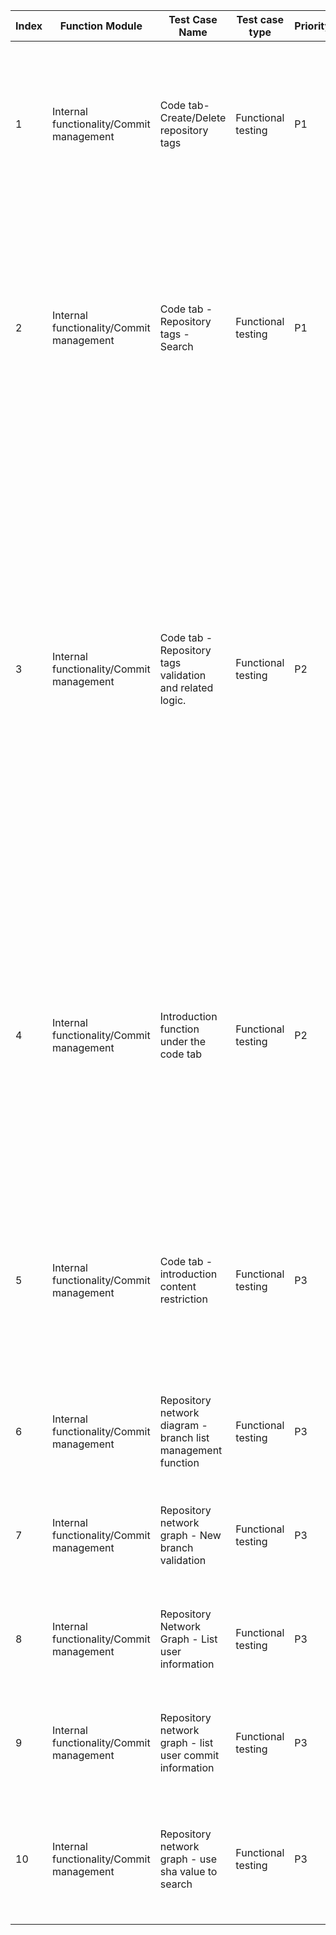 | Index | Function Module | Test Case Name | Test case type | Priority | Precondition | Step description | Expected result | Remarks |
| - | - | - | - | - | - | - | - | - |
| 1 | Internal functionality/Commit management | Code tab- Create/Delete repository tags | Functional testing | P1 | 1. User logged in<br>2. Enter any code repository and go to the 'Repository Home' page | 1. Click on the label '+'<br>2. Enter 'aa' and display the prompt 'Directly add the 'aa' tag' press Enter<br>3. Click the label "+" again<br>4. Uncheck | 1. Display input box<br>2. Tag added successfully<br>3. Show the dropdown menu and mark the added tag 'aa' as selected.<br>4. Do not display label content |  |
| 2 | Internal functionality/Commit management | Code tab - Repository tags - Search | Functional testing | P1 | 1. User logged in<br>2. Create a tag name aa/aabb/abc, enter "Repository Home" | 1. Click on the label '+'<br>1. Input dd<br>2. Enter search term 'bb' in the search box<br>3. Enter 'b' in the search box<br>4. Input a<br>5. Input ab<br>6. Search box length limit | 1. Display dropdown menu and search box<br>1. Text display: No suitable results found<br>2. Search result is: aabb<br>3. Search result: aabb/abc<br>4. The result is: aa/aabb/abc<br>5. The result is: aabb/abc<br>6. No Limit |  |
| 3 | Internal functionality/Commit management | Code tab - Repository tags validation and related logic. | Functional testing | P2 | 1. User logged in<br>2. Enter any code repository and go to the 'Repository Home' page | 1. Create the sixth label<br>2. Create five tags<br>3. Number of tags is 0<br>4. Tag content starts with '-'<br>5. Enter 1 character<br>6. Enter 35 characters<br>7. Enter 36 characters<br>8. Input space<br>9. Enter special characters, emoji (@#￥%……&*（）「」：“《》？) | 1. Error message: The tag name can only contain Chinese characters, letters, numbers, or hyphens (-), cannot start with a hyphen, and the length should be less than 35 characters.<br>2. Create successfully<br>3. Text display: No tags<br>4. Creation failed<br>5. Create successfully<br>6. Create successful<br>7. Create failed, error message<br>8. Create failed, error message<br>9. Create failed, error message | Cache Logic<br>1. After creating repository labels, the quantity will be synchronized to the repository dashboard page and the open-source software page<br>2. In the repository workspace, modifying the label count and content of the repository will also be synchronized to the repository details page and the open source software page. |
| 4 | Internal functionality/Commit management | Introduction function under the code tab | Functional testing | P2 | 1. User logged in<br>2. Enter any code repository and go to the 'Repository Home' page | 1. Content description is empty<br>2. Click the "Edit Icon"<br>3. Enter random content and click "Save Changes"<br>4. Click on the 'Edit icon' and randomly change the content, then save<br>5. Click on the 'Edit Icon' to add a homepage URL and save<br>6. Click on the URL address | 1. Text display: No description<br>2. Display the input box<br>3. Introduction display new description content<br>4. Introduction displays the modified content<br>5. Content display new URL address<br>6. Can jump to the corresponding address |  |
| 5 | Internal functionality/Commit management | Code tab - introduction content restriction | Functional testing | P3 | 1. User logged in<br>2. Enter any code repository and go to the 'Repository Home' page | 1. Click "Edit Icon", enter content, leave it empty<br>2. Enter space<br>3. Enter emoji special characters @#￥%……&*（）：“《》？「」<br>4. Enter 100 words<br>5. Exceeds 100 | 1. Save successful<br>2. Save successful<br>3. Save successful<br>4. Create succeeded<br>5. Only display 100 characters |  |
| 6 | Internal functionality/Commit management | Repository network diagram - branch list management function | Functional testing | P3 | 1. User login<br>2. Go to the repository's Statistics tab and select Repository Network Graph. | 1. Click on the branch dropdown menu<br>2. Click on the "Manage" button | 1. Display dropdown menu, show branches<br>2. Jump to the branch management page |  |
| 7 | Internal functionality/Commit management | Repository network graph - New branch validation | Functional testing | P3 | 1. User login<br>2. Go to the repository's Statistics tab and select Repository Network Graph. | 1. After adding a new branch named 'lop', refresh the [Repository Network Graph]. | 1. Branch dropdown list displays new branch lop |  |
| 8 | Internal functionality/Commit management | Repository Network Graph - List user information | Functional testing | P3 | 1. User login<br>2. Go to the repository's Statistics tab and select Repository Network Graph. | 1. Check network diagram font, user avatar | 1. Normal display of font and avatar |  |
| 9 | Internal functionality/Commit management | Repository network graph - list user commit information | Functional testing | P3 | 1. User login<br>2. Go to the repository's Statistics tab and select Repository Network Graph. | 1. View corresponding date and user submission information | 1. Date and commit information data are correct |  |
| 10 | Internal functionality/Commit management | Repository network graph - use sha value to search | Functional testing | P3 | 1. User login<br>2. Go to the repository's Statistics tab and select Repository Network Graph. | 1. Enter SHA value to search for commits<br>2. Enter an incorrect SHA value<br>3. Empty value search | 1. Red mark corresponding commit message<br>2. Red mark last commit message<br>3. Red mark last commit message |  |
